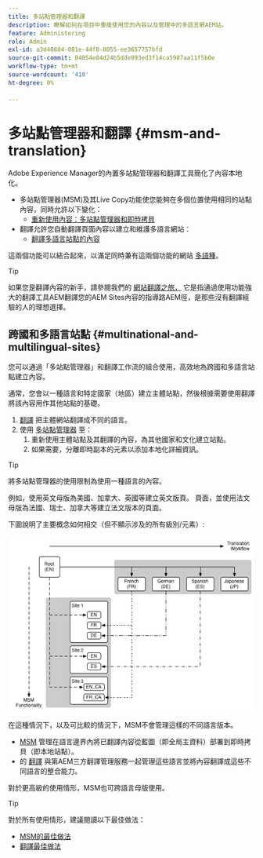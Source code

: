 ```yaml
---
title: 多站點管理器和翻譯
description: 瞭解如何在項目中重複使用您的內容以及管理中的多語言網AEM站。
feature: Administering
role: Admin
exl-id: a3d48884-081e-44f8-8055-ee3657757bfd
source-git-commit: 04054e04d24b5dde093ed3f14ca5987aa11f5b0e
workflow-type: tm+mt
source-wordcount: '410'
ht-degree: 0%

---
```


# 多站點管理器和翻譯 {#msm-and-translation}

Adobe Experience Manager的內置多站點管理器和翻譯工具簡化了內容本地化。

* 多站點管理器(MSM)及其Live Copy功能使您能夠在多個位置使用相同的站點內容，同時允許以下變化：
   * [重新使用內容：多站點管理器和即時拷貝](msm/overview.md)
* 翻譯允許您自動翻譯頁面內容以建立和維護多語言網站：
   * [翻譯多語言站點的內容](translation/overview.md)

這兩個功能可以結合起來，以滿足同時兼有這兩個功能的網站 [多語種](#multinational-and-multilingual-sites)。

>[!TIP]
>
>如果您是翻譯內容的新手，請參閱我們的 [網站翻譯之旅，](/help/journey-sites/translation/overview.md) 它是指通過使用功能強大的翻譯工具AEM翻譯您的AEM Sites內容的指導路AEM徑，是那些沒有翻譯經驗的人的理想選擇。

## 跨國和多語言站點 {#multinational-and-multilingual-sites}

您可以通過「多站點管理器」和翻譯工作流的組合使用，高效地為跨國和多語言站點建立內容。

通常，您會以一種語言和特定國家（地區）建立主體站點，然後根據需要使用翻譯將該內容用作其他站點的基礎。

1. [翻譯](translation/overview.md) 把主體網站翻譯成不同的語言。
1. 使用 [多站點管理器](msm/overview.md) 至：
   1. 重新使用主體站點及其翻譯的內容，為其他國家和文化建立站點。
   1. 如果需要，分離即時副本的元素以添加本地化詳細資訊。

>[!TIP]
>
>將多站點管理器的使用限制為使用一種語言的內容。
>
>例如，使用英文母版為美國、加拿大、英國等建立英文版頁。 頁面，並使用法文母版為法國、瑞士、加拿大等建立法文版本的頁面。

下圖說明了主要概念如何相交（但不顯示涉及的所有級別/元素）:

![本地化概述](assets/localization-overview.png)

在這種情況下，以及可比較的情況下，MSM不會管理這樣的不同語言版本。

* [MSM](msm/overview.md) 管理在語言邊界內將已翻譯內容從藍圖（即全局主資料）部署到即時拷貝（即本地站點）。
* 的 [翻譯](translation/overview.md) 與第AEM三方翻譯管理服務一起管理這些語言並將內容翻譯成這些不同語言的整合能力。

對於更高級的使用情形，MSM也可跨語言母版使用。

>[!TIP]
>
>對於所有使用情形，建議閱讀以下最佳做法：
>
>* [MSM的最佳做法](msm/best-practices.md)
>* [翻譯最佳做法](translation/best-practices.md)

